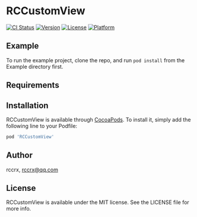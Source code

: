 # RCCustomView

[![CI Status](https://img.shields.io/travis/rccrx/RCCustomView.svg?style=flat)](https://travis-ci.org/rccrx/RCCustomView)
[![Version](https://img.shields.io/cocoapods/v/RCCustomView.svg?style=flat)](https://cocoapods.org/pods/RCCustomView)
[![License](https://img.shields.io/cocoapods/l/RCCustomView.svg?style=flat)](https://cocoapods.org/pods/RCCustomView)
[![Platform](https://img.shields.io/cocoapods/p/RCCustomView.svg?style=flat)](https://cocoapods.org/pods/RCCustomView)

## Example

To run the example project, clone the repo, and run `pod install` from the Example directory first.

## Requirements

## Installation

RCCustomView is available through [CocoaPods](https://cocoapods.org). To install
it, simply add the following line to your Podfile:

```ruby
pod 'RCCustomView'
```

## Author

rccrx, rccrx@qq.com

## License

RCCustomView is available under the MIT license. See the LICENSE file for more info.
